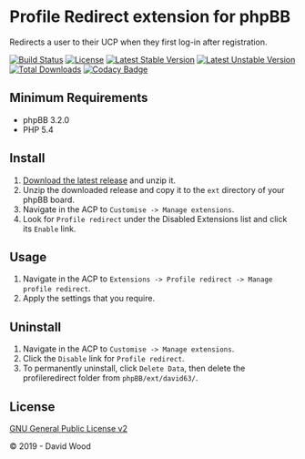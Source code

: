 # Profile Redirect extension for phpBB

Redirects a user to their UCP when they first log-in after registration.

[![Build Status](https://travis-ci.com/david63/profileredirect.svg?branch=master)](https://travis-ci.com/david63/profileredirect)
[![License](https://poser.pugx.org/david63/profileredirect/license)](https://packagist.org/packages/david63/profileredirect)
[![Latest Stable Version](https://poser.pugx.org/david63/profileredirect/v/stable)](https://packagist.org/packages/david63/profileredirect)
[![Latest Unstable Version](https://poser.pugx.org/david63/profileredirect/v/unstable)](https://packagist.org/packages/david63/profileredirect)
[![Total Downloads](https://poser.pugx.org/david63/profileredirect/downloads)](https://packagist.org/packages/david63/profileredirect)
[![Codacy Badge](https://api.codacy.com/project/badge/Grade/4d59782b410f43228a6a27e7aac07cd3)](https://www.codacy.com/manual/david63/profileredirect?utm_source=github.com&amp;utm_medium=referral&amp;utm_content=david63/profileredirect&amp;utm_campaign=Badge_Grade)

## Minimum Requirements
* phpBB 3.2.0
* PHP 5.4

## Install
1. [Download the latest release](https://github.com/david63/profileredirect/archive/3.2.zip) and unzip it.
2. Unzip the downloaded release and copy it to the `ext` directory of your phpBB board.
3. Navigate in the ACP to `Customise -> Manage extensions`.
4. Look for `Profile redirect` under the Disabled Extensions list and click its `Enable` link.

## Usage
1. Navigate in the ACP to `Extensions -> Profile redirect -> Manage profile redirect`.
2. Apply the settings that you require.

## Uninstall
1. Navigate in the ACP to `Customise -> Manage extensions`.
2. Click the `Disable` link for `Profile redirect`.
3. To permanently uninstall, click `Delete Data`, then delete the profileredirect folder from `phpBB/ext/david63/`.

## License
[GNU General Public License v2](http://opensource.org/licenses/GPL-2.0)

© 2019 - David Wood